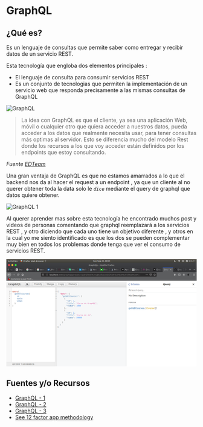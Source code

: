 # **GraphQL**

## **¿Qué es?**

Es un lenguaje de consultas que permite saber como entregar y recibir datos de un servicio REST.

Esta tecnología que engloba dos elementos principales :

- El lenguaje de consulta para consumir servicios REST
- Es un conjunto de tecnologias que permiten la implementación de un servicio web que responda precisamente a las mismas consultas de GraphQL

![GraphQL](https://devopedia.org/images/article/147/8496.1558526064.jpg)

> La idea con GraphQL es que el cliente, ya sea una aplicación Web, móvil o
> cualquier otro que quiera acceder a nuestros datos, pueda acceder a los
> datos que realmente necesita usar, para tener consultas más optimas al
> servidor. Esto se diferencia mucho del modelo Rest donde los recursos a los
> que voy acceder están definidos por los endpoints que estoy consultando.

*Fuente [*EDTeam*](https://ed.team/blog/introduccion-graphql)*

Una gran ventaja de GraphQL es que no estamos amarrados a lo que el backend nos da al hacer
el request a un endpoint , ya que un cliente al no querer obtener toda la data solo le *`dice`*
mediante el query de graphql que datos quiere obtener.

![GraphQL 1](https://miro.medium.com/max/3132/1*hbheCx0tCzyFv9wGDGTVjA.png)

Al querer aprender mas sobre esta tecnología he encontrado muchos post y videos de personas comentando que graphql reemplazará a los servicios REST , y otro diciendo que cada uno tiene un objetivo diferente , y otros en la cual yo me siento identificado es que los dos se pueden complementar muy bien en todos los problemas donde tenga que ver el consumo de servicios REST.

![alt](img/Screenshot&#32;from&#32;2019-09-22&#32;00-03-35.png)

## **Fuentes y/o Recursos**

- [GraphQL - 1](https://medium.com/@jmz12/que-es-graphql-bf835e55960)
- [GraphQL - 2](https://platzi.com/blog/introduccion-a-graphql/)
- [GraphQL - 3](https://ed.team/blog/introduccion-graphql)
- [See 12 factor app methodology](https://12factor.net/es/)
